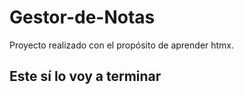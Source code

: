 # Gestor-de-Notas
Proyecto realizado con el propósito de aprender htmx.

## Este sí lo voy a terminar
